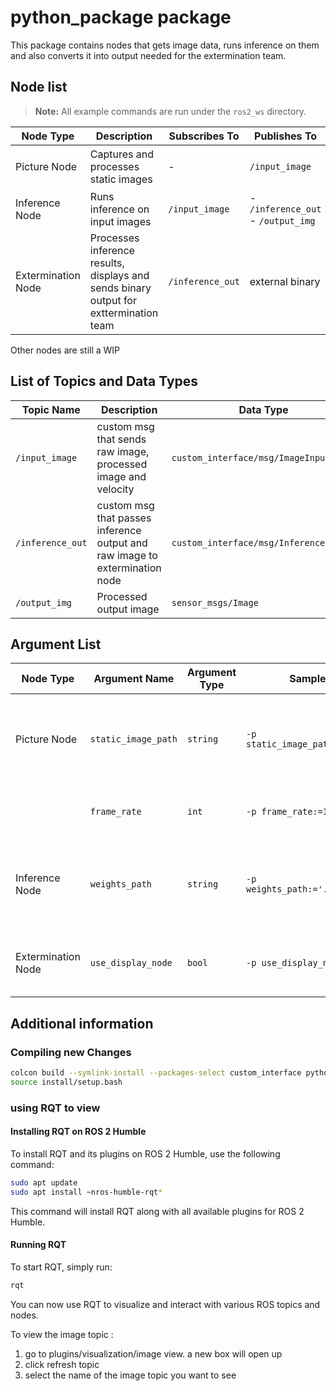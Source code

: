 
# python_package package
This package contains nodes that gets image data, runs inference on them and also converts it into output needed for the extermination team. 

## Node list 
> **Note:** All example commands are run under the `ros2_ws` directory.


| Node Type         | Description | Subscribes To | Publishes To                      | Example command |
|-------------------|-------------|---------------|-----------------------------------|-----------------|
| Picture Node      | Captures and processes static images | -             | `/input_image`        | `ros2 run python_package picture_node --ros-args -p static_image_path:='./../assets/maize' -p frame_rate:=1`|
| Inference Node    | Runs inference on input images | `/input_image`  | - `/inference_out` <br> - `/output_img` | `ros2 run python_package inference_node --ros-args -p weights_path:='../models/maize/Maize.pt'`|
| Extermination Node| Processes inference results, displays and sends binary output for exttermination team | `/inference_out` | external binary        | `ros2 run python_package extermination_node`|



Other nodes are still a WIP

## List of Topics and Data Types

| Topic Name                  | Description                          | Data Type          |
|-----------------------------|--------------------------------------|--------------------|
| `/input_image`              | custom msg that sends raw image, processed image and velocity          | `custom_interface/msg/ImageInput`|
| `/inference_out` | custom msg that passes inference output and raw image to extermination node | `custom_interface/msg/InferenceOutput` |
| `/output_img`               | Processed output image               | `sensor_msgs/Image`|



## Argument List

| Node Type         | Argument Name       | Argument Type | Sample Argument Value                              | Description                                      |
|-------------------|---------------------|---------------|----------------------------------------------------|--------------------------------------------------|
| Picture Node      | `static_image_path` | `string`      | `-p static_image_path:='./../assets/maize'`     | Path to the static image to be processed. Can be relative or absolute         |
|                   | `frame_rate`        | `int`         | `-p frame_rate:=1`                                 | Frame rate for processing the image              |
| Inference Node    | `weights_path`      | `string`      | `-p weights_path:='../models/maize/Maize.pt'`   | Path to the model weights for inference. Can be relative or absolute          |
| Extermination Node| `use_display_node`  | `bool`        | `-p use_display_node:=false`                       | Flag to enable or disable the display of results |


## Additional information
### Compiling new Changes
```bash
colcon build --symlink-install --packages-select custom_interface python_package
source install/setup.bash
```

### using RQT to view 
#### Installing RQT on ROS 2 Humble

To install RQT and its plugins on ROS 2 Humble, use the following command:

```bash
sudo apt update
sudo apt install ~nros-humble-rqt*
```

This command will install RQT along with all available plugins for ROS 2 Humble.

#### Running RQT

To start RQT, simply run:

```bash
rqt
```

You can now use RQT to visualize and interact with various ROS topics and nodes.

To view the image topic : 

1. go to plugins/visualization/image view. a new box will open up
2. click refresh topic 
3. select the name of the image topic you want to see
